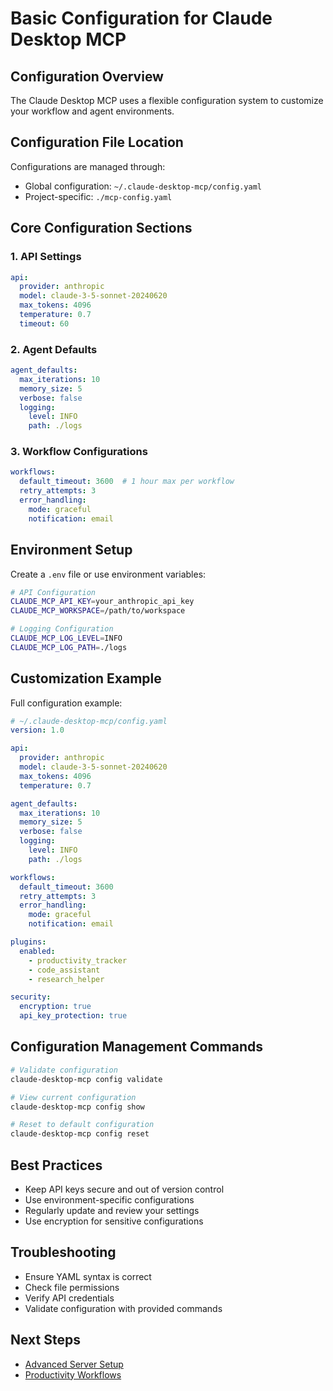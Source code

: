 # Basic Configuration for Claude Desktop MCP

## Configuration Overview

The Claude Desktop MCP uses a flexible configuration system to customize your workflow and agent environments.

## Configuration File Location

Configurations are managed through:
- Global configuration: `~/.claude-desktop-mcp/config.yaml`
- Project-specific: `./mcp-config.yaml`

## Core Configuration Sections

### 1. API Settings

```yaml
api:
  provider: anthropic
  model: claude-3-5-sonnet-20240620
  max_tokens: 4096
  temperature: 0.7
  timeout: 60
```

### 2. Agent Defaults

```yaml
agent_defaults:
  max_iterations: 10
  memory_size: 5
  verbose: false
  logging:
    level: INFO
    path: ./logs
```

### 3. Workflow Configurations

```yaml
workflows:
  default_timeout: 3600  # 1 hour max per workflow
  retry_attempts: 3
  error_handling: 
    mode: graceful
    notification: email
```

## Environment Setup

Create a `.env` file or use environment variables:

```bash
# API Configuration
CLAUDE_MCP_API_KEY=your_anthropic_api_key
CLAUDE_MCP_WORKSPACE=/path/to/workspace

# Logging Configuration
CLAUDE_MCP_LOG_LEVEL=INFO
CLAUDE_MCP_LOG_PATH=./logs
```

## Customization Example

Full configuration example:

```yaml
# ~/.claude-desktop-mcp/config.yaml
version: 1.0

api:
  provider: anthropic
  model: claude-3-5-sonnet-20240620
  max_tokens: 4096
  temperature: 0.7

agent_defaults:
  max_iterations: 10
  memory_size: 5
  verbose: false
  logging:
    level: INFO
    path: ./logs

workflows:
  default_timeout: 3600
  retry_attempts: 3
  error_handling:
    mode: graceful
    notification: email

plugins:
  enabled:
    - productivity_tracker
    - code_assistant
    - research_helper

security:
  encryption: true
  api_key_protection: true
```

## Configuration Management Commands

```bash
# Validate configuration
claude-desktop-mcp config validate

# View current configuration
claude-desktop-mcp config show

# Reset to default configuration
claude-desktop-mcp config reset
```

## Best Practices

- Keep API keys secure and out of version control
- Use environment-specific configurations
- Regularly update and review your settings
- Use encryption for sensitive configurations

## Troubleshooting

- Ensure YAML syntax is correct
- Check file permissions
- Verify API credentials
- Validate configuration with provided commands

## Next Steps

- [Advanced Server Setup](04-advanced-setup.md)
- [Productivity Workflows](05-productivity-workflows.md)
